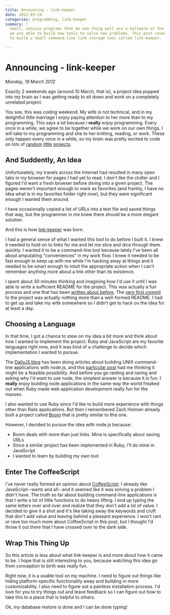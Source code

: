 ```yaml
---
title: Announcing - link-keeper
date: 2012-03-19
categories: programming, link-keeper
summary: !
  Small, concise programs that do one thing well are a hallmark of the UNIX philosopy. With modern technologies,
  we are able to build new tools to solve new problems. This post covers using README-driven development and CoffeeScript
  to build a small command-line link storage tool called link-keeper.

---
```


# Announcing - link-keeper

*Monday, 19 March 2012*

Exactly 2 weekends ago (around 10 March, that is), a project idea popped into my brain as I was getting ready to sit down and work on a completely unrelated project.

You see, this was coding weekend. My wife is not technical, and in my delightful little marriage I enjoy paying attention to her more than to my programming. This says a lot because I **really** enjoy programming. Every once in a while, we agree to be together while we work on our own things. I will take to my programming and she to her knitting, reading, or work. These only happen every once in a while, so my brain was pretty excited to code on lots of [random](https://github.com/TheDahv/MYCG)
[little](https://github.com/TheDahv/CMTracker) [projects](https://github.com/TheDahv/dahvsite).

## And Suddently, An Idea

Unfortunately, my travels across the Internet had resulted in many open tabs in my browser for pages I had yet to read. I don't like the clutter and I figured I'd want a fresh browser before diving into a given project. The pages weren't important enough to mark as favorites (and frankly, I have no idea what is in my favorites folder right now), but they were significant enough I wanted them around.

I have occasionally copied a list of URLs into a text file and saved things that way, but the programmer in me knew there should be a more elegant solution.

And this is how [link-keeper](https://github.com/TheDahv/link-keeper) was born.

I had a general sense of what I wanted this tool to do before I built it. I knew it needed to hold on to links for me and let me slice and dice through them quickly. I wanted it to be a command-line tool because lately I've been all about amputating "conveniences" in my work flow. I knew it needed to be fast enough to keep up with me while I'm hacking away at things and it needed to be smart enough to intuit the appropriate action when I can't remember anything more about a link other than its existence.

I spent about 30 minutes thinking and imagining how I'd use it until I was able to write a sufficient README for the project. This was actually a fun process and one that has been [written about before](http://tom.preston-werner.com/2010/08/23/readme-driven-development.html). The [very first commit](https://github.com/TheDahv/link-keeper/commit/5d6de9cf60e3b2964ff66c54a180ad5897372b7e) to the project was actually nothing more than a well-formed README. I had to get up and take my wife somewhere so I didn't get to hack on the idea for at least a day.

## Choosing a Language

In that time, I got a chance to stew on my idea a bit more and think about how I wanted to implement the project. Ruby and JavaScript are my favorite languages right now, and it was kind of a challenge to decide which implementation I wanted to pursue.

The [DailyJS blog](http://dailyjs.com/) has been doing articles about building UNIX command-line applications with node.js, and this [particular post](http://dailyjs.com/2012/03/01/unix-node-arguments/) had me thinking it might be a feasible possibility. And before you go ranting and raving and asking why I'd want to use node, the simplest answer is because it is fun. I **really** enjoy building node applications in the same way the world freaked out when Ruby made web application development really fun for the masses.

I also wanted to use Ruby since I'd like to build more experience with things other than Rails applications. But then I remembered Zach Holman already built a project called [Boom](http://zachholman.com/boom/) that is pretty similar to this one.

However, I decided to pursue the idea with node.js because:

- Boom deals with more than just links. Mine is specifically about saving URLs
- Since a similar project has been implemented in Ruby, I'll do mine in JavaScript
- I wanted to learn by building my own tool

## Enter The CoffeeScript

I've never really formed an opinion about [CoffeeScript](http://coffeescript.org/). I already like JavaScript--warts and all--and it seemed like it was solving a problem I didn't have. The truth so far about building command-line applications is that I write a lot of little functions to do heavy lifting. I end up typing the same letters over and over and realize that they don't add a lot of value. I decided to give it a shot and it's like taking away the keywords and cruft that don't add value and leaving behind a pleasant experience. I won't rant or rave too much more about CoffeeScript in this post, but I thought I'd throw it out there that I have crossed over to the dark side.

## Wrap This Thing Up

So this article is less about what link-keeper is and more about how it came to be. I hope that is still interesting to you, because watching this idea go from conception to birth was really fun.

Right now, it is a usable tool on my machine. I need to figure out things like hiding platform-specific functionality away and building in more customizability. I also need to figure out a painless installation process. I'd love for you to try things out and leave feedback so I can figure out how to take this to a place that is helpful to others.

Ok, my database restore is done and I can be done typing!

